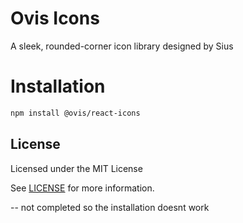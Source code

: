 # Ovis Icons

A sleek, rounded-corner icon library designed by Sius

# Installation

```bash
npm install @ovis/react-icons
```

## License

Licensed under the MIT License

See [LICENSE](./LICENSE.md) for more information.

-- not completed so the installation doesnt work
